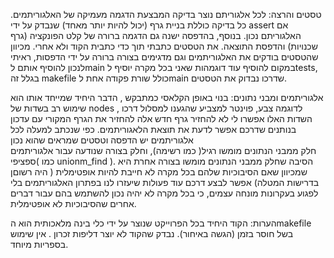 טסטים והרצה:
לכל אלגוריתם נוצר בדיקה המבצעת הדגמה מעמיקה של האלגוריתמים.
כל בדיקה כוללת בניית גרף (יכול להיות יותר מאחד) שנבדק על ידי  assert אם האלגוריתם נכון.
בנוסף, בהדפסה ישנה גם הדגמה ברורה של קלט הפונקציה (גרף שכנויות) והדפסת התוצאה.
את הטסטים כתבתי תוך כדי כתבית הקוד ולא אחרי. 
מכיוון שהטסטים  בודקים את האלגוריתמים וגם מדגימים בצורה ברורה על ידי הדפסות, ראיתי לנכון להוסיף אותם לmain במקום
להוסיף עוד דוגמהות שאני בכל מקרה יוסיף לtests, בגלל זה  makefile  כולל שורת פקודה אחת לmain שדרכו נבדוק את הטסטים.

אלגוריתמים ומבני נתונים:
בנוי באופן הקלאסי כמתבקש , הדבר היחיד שמייחד אותו הוא שימוש רב בשדות של nodes , לדוגמה צבע, פוינטר למצביע שהגענו למסלול דרכו 
השדות האלו אפשרו לי לא להחזיר גרף חדש אלה להחזיר את הגרף המקורי עם עדכון בנותנים שדרכם אפשר לדעת את תוצאת הלאגוריתמים.
כפי שנכתב למעלה לכל אלגוריתמים יש הדפסה וטסטים שמראים שהוא נכון  
חלק ממבני הנתונים מומשו רגיל( כמו רשימה), וחלק בצורה שנודעה עבור אלגוריתמים ספציפי( כמו unionm_find ). הסיבה שחלק ממבני הנתונים מומשו בצורה אחרת היא
שמכיוון שאם הסיבוכיות שלהם בכל מקרה לא חייבת להיות אופטימלית ( היה רשוםן בדרישות המטלה) אפשר לבצע דרכם עוד פעולות שיעזרו לנו בפתרון האלגוריתמים 
בלי לפגוע בעקרונות מונחה עצמים, כי בכל מקרה לא יהיה נכון להשתמש בהם עבור דברים אחרים שהסיבוכיות לא אופטימלית. 

הערות:
הקוד היחיד בכל הפרוייקט שנוצר על ידי כלי בינה מלאכותית  הוא הmakefile בשל חוסר בזמן (הגשה באיחור).
נבדק שהקוד לא יוצר דליפות זכרון .
אין שימוש בספריות מיוחד. 







